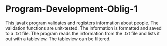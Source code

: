 # Program-Development-Oblig-1

This javafx program validates and registers information about people.
The validation functions are unit-tested.
The information is formatted and saved to a .txt file.
The program reads the information from the .txt file and lists it out with a tableview.
The tableview can be filtered.
